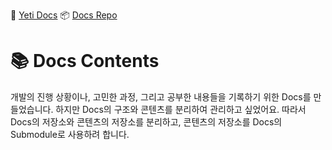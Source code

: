 👀 [Yeti Docs](https://yeti-s.github.io/)
📦 [Docs Repo](https://github.com/yeti-s/yeti-s.github.io)

# 📚 Docs Contents

개발의 진행 상황이나, 고민한 과정, 그리고 공부한 내용들을 기록하기 위한 Docs를 만들었습니다.
하지만 Docs의 구조와 콘텐츠를 분리하여 관리하고 싶었어요.
따라서 Docs의 저장소와 콘텐츠의 저장소를 분리하고, 콘텐츠의 저장소를 Docs의 Submodule로 사용하려 합니다.